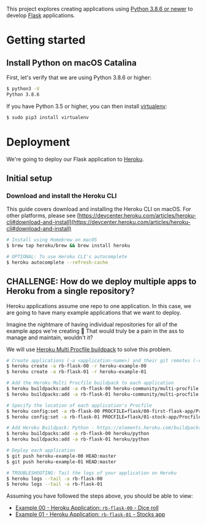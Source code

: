This project explores creating applications using [Python 3.8.6 or newer](https://www.python.org) to develop [Flask](https://flask.palletsprojects.com/en/1.1.x/) applications.

# Getting started

## Install Python on macOS Catalina

First, let's verify that we are using Python 3.8.6 or higher:

```sh
$ python3 -V
Python 3.8.6
```

If you have Python 3.5 or higher, you can then install [virtualenv](https://virtualenv.pypa.io/en/latest/):

```sh
$ sudo pip3 install virtualenv
```

# Deployment

We're going to deploy our Flask application to [Heroku](https://www.heroku.com).

## Initial setup

### Download and install the Heroku CLI

This guide covers download and installing the Heroku CLI on macOS. For other platforms, please see [https://devcenter.heroku.com/articles/heroku-cli#download-and-install](https://devcenter.heroku.com/articles/heroku-cli#download-and-install)

```sh
# Install using Homebrew on macOS
$ brew tap heroku/brew && brew install heroku

# OPTIONAL: To use Heroku CLI's autocomplete
$ heroku autocomplete --refresh-cache
```

## CHALLENGE: How do we deploy multiple apps to Heroku from a single repository?

Heroku applications assume one repo to one application. In this case, we are going to have many example applications that we want to deploy.

Imagine the nightmare of having individual repositories for all of the example apps we're creating 🤯 That would truly be a pain in the ass to manage and maintain, wouldn't it?

We will use [Heroku Multi Procfile buildpack](https://elements.heroku.com/buildpacks/heroku/heroku-buildpack-multi-procfile) to solve this problem.

```sh
# Create applications (-a <application-name>) and their git remotes (-r <remote-name>) on Heroku
$ heroku create -a rb-flask-00 -r heroku-example-00
$ heroku create -a rb-flask-01 -r heroku-example-01

# Add the Heroku Multi Procfile buildpack to each application
$ heroku buildpacks:add -a rb-flask-00 heroku-community/multi-procfile
$ heroku buildpacks:add -a rb-flask-01 heroku-community/multi-procfile

# Specify the location of each application's Procfile
$ heroku config:set -a rb-flask-00 PROCFILE=flask/00-first-flask-app/Procfile
$ heroku config:set -a rb-flask-01 PROCFILE=flask/01-stock-app/Procfile

# Add Heroku Buildpack: Python - https://elements.heroku.com/buildpacks/heroku/heroku-buildpack-python
$ heroku buildpacks:add -a rb-flask-00 heroku/python
$ heroku buildpacks:add -a rb-flask-01 heroku/python

# Deploy each application
$ git push heroku-example-00 HEAD:master
$ git push heroku-example-01 HEAD:master

# TROUBLESHOOTING: Tail the logs of your application on Heroku
$ heroku logs --tail -a rb-flask-00
$ heroku logs --tail -a rb-flask-01
```

Assuming you have followed the steps above, you should be able to view:

- [Example 00 - Heroku Application: `rb-flask-00` - Dice roll ](https://rb-flask-00.herokuapp.com)
- [Example 01 - Heroku Application: `rb-flask-01` - Stocks app](https://rb-flask-01.herokuapp.com/stocks/AAPL)
